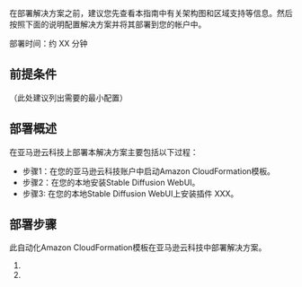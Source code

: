 在部署解决方案之前，建议您先查看本指南中有关架构图和区域支持等信息。然后按照下面的说明配置解决方案并将其部署到您的帐户中。

部署时间：约 XX 分钟

## 前提条件
（此处建议列出需要的最小配置）

## 部署概述
在亚马逊云科技上部署本解决方案主要包括以下过程：

- 步骤1：在您的亚马逊云科技账户中启动Amazon CloudFormation模板。
- 步骤2：在您的本地安装Stable Diffusion WebUI。
- 步骤3: 在您的本地Stable Diffusion WebUI上安装插件 XXX。

## 部署步骤

此自动化Amazon CloudFormation模板在亚马逊云科技中部署解决方案。

1. 
2. 

